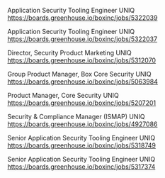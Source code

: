 Application Security Tooling Engineer UNIQ https://boards.greenhouse.io/boxinc/jobs/5322039

Application Security Tooling Engineer UNIQ https://boards.greenhouse.io/boxinc/jobs/5322037

Director, Security Product Marketing UNIQ https://boards.greenhouse.io/boxinc/jobs/5312070

Group Product Manager, Box Core Security UNIQ https://boards.greenhouse.io/boxinc/jobs/5063984

Product Manager, Core Security UNIQ https://boards.greenhouse.io/boxinc/jobs/5207201

Security & Compliance Manager (ISMAP) UNIQ https://boards.greenhouse.io/boxinc/jobs/4927086

Senior Application Security Tooling Engineer UNIQ https://boards.greenhouse.io/boxinc/jobs/5318749

Senior Application Security Tooling Engineer UNIQ https://boards.greenhouse.io/boxinc/jobs/5317374

